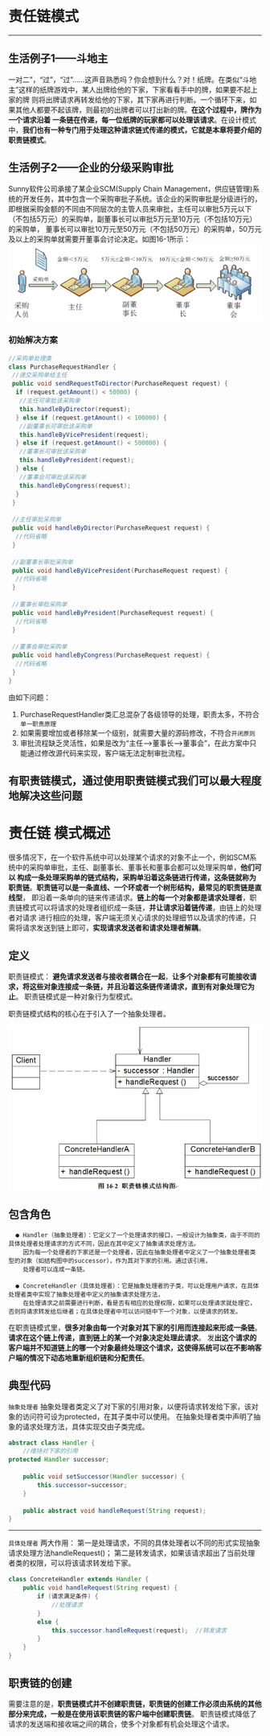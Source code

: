 # 责任链模式
---
## 生活例子1——斗地主
 一对二”，“过”，“过”……这声音熟悉吗？你会想到什么？对！纸牌。在类似“斗地主”这样的纸牌游戏中，某人出牌给他的下家，下家看看手中的牌，如果要不起上家的牌
 则将出牌请求再转发给他的下家，其下家再进行判断。一个循环下来，如果其他人都要不起该牌，则最初的出牌者可以打出新的牌。**在这个过程中，牌作为一个请求沿着
 一条链在传递，每一位纸牌的玩家都可以处理该请求**。在设计模式中，**我们也有一种专门用于处理这种请求链式传递的模式，它就是本章将要介绍的职责链模式**。
 
## 生活例子2——企业的分级采购审批
Sunny软件公司承接了某企业SCM(Supply Chain Management，供应链管理)系统的开发任务，其中包含一个采购审批子系统。该企业的采购审批是分级进行的，
即根据采购金额的不同由不同层次的主管人员来审批，主任可以审批5万元以下（不包括5万元）的采购单，副董事长可以审批5万元至10万元（不包括10万元）的采购单，
董事长可以审批10万元至50万元（不包括50万元）的采购单，50万元及以上的采购单就需要开董事会讨论决定。如图16-1所示：
![img.png](责任链分级采购单.png)

### 初始解决方案
```java
//采购单处理类
class PurchaseRequestHandler {
 //递交采购单给主任
 public void sendRequestToDirector(PurchaseRequest request) {
  if (request.getAmount() < 50000) {
   //主任可审批该采购单
   this.handleByDirector(request);
  } else if (request.getAmount() < 100000) {
   //副董事长可审批该采购单
   this.handleByVicePresident(request);
  } else if (request.getAmount() < 500000) {
   //董事长可审批该采购单
   this.handleByPresident(request);
  } else {
   //董事会可审批该采购单
   this.handleByCongress(request);
  }
 }

 //主任审批采购单
 public void handleByDirector(PurchaseRequest request) {
  //代码省略
 }

 //副董事长审批采购单
 public void handleByVicePresident(PurchaseRequest request) {
  //代码省略
 }

 //董事长审批采购单
 public void handleByPresident(PurchaseRequest request) {
  //代码省略
 }

 //董事会审批采购单
 public void handleByCongress(PurchaseRequest request) {
  //代码省略
 }
}
```
由如下问题：
1. PurchaseRequestHandler类汇总混杂了各级领导的处理，职责太多，不符合`单一职责原理`
2. 如果需要增加或者移除某一个级别，就需要大量的源码修改，不符合`开闭原则`
3. 审批流程缺乏灵活性，如果是改为“主任-->董事长-->董事会”，在此方案中只能通过修改源代码来实现，客户端无法定制审批流程。

有职责链模式，通过使用职责链模式我们可以最大程度地解决这些问题
---

# 责任链 模式概述
很多情况下，在一个软件系统中可以处理某个请求的对象不止一个，例如SCM系统中的采购单审批，主任、副董事长、董事长和董事会都可以处理采购单，**他们可以
构成一条处理采购单的链式结构，采购单沿着这条链进行传递，这条链就称为职责链**。**职责链可以是一条直线、一个环或者一个树形结构，最常见的职责链是直线型**，
即沿着一条单向的链来传递请求。**链上的每一个对象都是请求处理者**，职责链模式可以将请求的处理者组织成一条链，**并让请求沿着链传递**，由链上的处理者对请求
进行相应的处理，客户端无须关心请求的处理细节以及请求的传递，只需将请求发送到链上即可，**实现请求发送者和请求处理者解耦**。

## 定义
职责链模式：
**避免请求发送者与接收者耦合在一起**，**让多个对象都有可能接收请求，将这些对象连接成一条链，并且沿着这条链传递请求，直到有对象处理它为止**。
职责链模式是一种对象行为型模式。

职责链模式结构的核心在于引入了一个抽象处理者。

![img.png](责任链模式结构图.png)

## 包含角色
      ● Handler（抽象处理者）：它定义了一个处理请求的接口，一般设计为抽象类，由于不同的具体处理者处理请求的方式不同，因此在其中定义了抽象请求处理方法。
        因为每一个处理者的下家还是一个处理者，因此在抽象处理者中定义了一个抽象处理者类型的对象（如结构图中的successor），作为其对下家的引用。通过该引用，
        处理者可以连成一条链。

      ● ConcreteHandler（具体处理者）：它是抽象处理者的子类，可以处理用户请求，在具体处理者类中实现了抽象处理者中定义的抽象请求处理方法，
        在处理请求之前需要进行判断，看是否有相应的处理权限，如果可以处理请求就处理它，否则将请求转发给后继者；在具体处理者中可以访问链中下一个对象，以便请求的转发。

在职责链模式里，**很多对象由每一个对象对其下家的引用而连接起来形成一条链**。**请求在这个链上传递，直到链上的某一个对象决定处理此请求**。
发**出这个请求的客户端并不知道链上的哪一个对象最终处理这个请求，这使得系统可以在不影响客户端的情况下动态地重新组织链和分配责任**。

## 典型代码

`抽象处理者`
抽象处理者类定义了对下家的引用对象，以便将请求转发给下家，该对象的访问符可设为protected，在其子类中可以使用。
在抽象处理者类中声明了抽象的请求处理方法，具体实现交由子类完成。
```java
abstract class Handler {
	//维持对下家的引用
protected Handler successor;
	
	public void setSuccessor(Handler successor) {
		this.successor=successor;
	}
	
	public abstract void handleRequest(String request);
}
```

---
`具体处理者`
两大作用：
第一是处理请求，不同的具体处理者以不同的形式实现抽象请求处理方法handleRequest()；
第二是转发请求，如果该请求超出了当前处理者类的权限，可以将该请求转发给下家。

```java
class ConcreteHandler extends Handler {
	public void handleRequest(String request) {
		if (请求满足条件) {
			//处理请求
		}
		else {
			this.successor.handleRequest(request);  //转发请求
		}
	}
}
```

## 职责链的创建
需要注意的是，**职责链模式并不创建职责链，职责链的创建工作必须由系统的其他部分来完成，一般是在使用该职责链的客户端中创建职责链**。
职责链模式降低了请求的发送端和接收端之间的耦合，使多个对象都有机会处理这个请求。
































